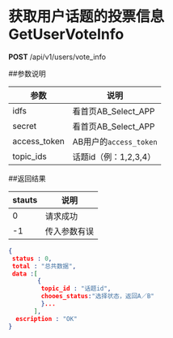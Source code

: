 # 获取用户话题的投票信息  GetUserVoteInfo

**POST** /api/v1/users/vote_info

##参数说明

| 参数 | 说明 |
| -- | -- |
| idfs | 看首页AB_Select_APP |
| secret | 看首页AB_Select_APP |
| access_token | AB用户的`access_token` |
| topic_ids | 话题id（例：1,2,3,4）|



##返回结果

| stauts | 说明 |
| -- | -- |
| 0 | 请求成功 |
| -1 | 传入参数有误 |


```JSON
{
 status : 0,
 total : "总共数据",
 data :[
        {
         topic_id : "话题id",
         chooes_status:"选择状态，返回A／B"
         }...
       ],
  escription : "OK"
}
```
